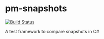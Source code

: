 # pm-snapshots

[![Build Status](https://travis-ci.org/petester42/pm-snapshots.svg)](https://travis-ci.org/petester42/pm-snapshots)

A test framework to compare snapshots in C#

